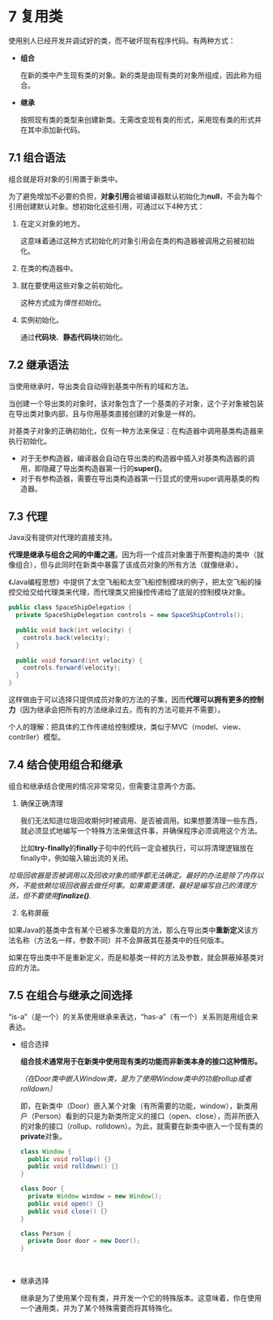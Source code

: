 # 7 复用类

使用别人已经开发并调试好的类，而不破坏现有程序代码。有两种方式：

- **组合**

  在新的类中产生现有类的对象。新的类是由现有类的对象所组成，因此称为组合。

- **继承**

  按照现有类的类型来创建新类。无需改变现有类的形式，采用现有类的形式并在其中添加新代码。



## 7.1 组合语法

组合就是将对象的引用置于新类中。

为了避免增加不必要的负担，**对象引用**会被编译器默认初始化为**null**，不会为每个引用创建默认对象。想初始化这些引用，可通过以下4种方式：

1. 在定义对象的地方。

   这意味着通过这种方式初始化的对象引用会在类的构造器被调用之前被初始化。

2. 在类的构造器中。

3. 就在要使用这些对象之前初始化。

   这种方式成为*惰性初始化*。

4. 实例初始化。

   通过**代码块**、**静态代码块**初始化。

## 7.2 继承语法

当使用继承时，导出类会自动得到基类中所有的域和方法。

当创建一个导出类的对象时，该对象包含了一个基类的子对象，这个子对象被包装在导出类对象内部，且与你用基类直接创建的对象是一样的。

对基类子对象的正确初始化，仅有一种方法来保证：在构造器中调用基类构造器来执行初始化。

- 对于无参构造器，编译器会自动在导出类的构造器中插入对基类构造器的调用，即隐藏了导出类构造器第一行的**super()**。
- 对于有参构造器，需要在导出类构造器第一行显式的使用super调用基类的构造器。

## 7.3 代理

Java没有提供对代理的直接支持。

**代理是继承与组合之间的中庸之道**。因为将一个成员对象置于所要构造的类中（就像组合），但与此同时在新类中暴露了该成员对象的所有方法（就像继承）。

《Java编程思想》中提供了太空飞船和太空飞船控制模块的例子，把太空飞船的操控交给交给代理类来代理，而代理类又把操控传递给了底层的控制模块对象。

```java
public class SpaceShipDelegation {
  private SpaceShipDelegation controls = new SpaceShipControls();
  
  public void back(int velocity) {
    controls.back(velocity);
  }
  
  public void forward(int velocity) {
    controls.forward(velocity);
  }
}
```

这样做由于可以选择只提供成员对象的方法的子集，因而**代理可以拥有更多的控制力**（因为继承会把所有的方法继承过去，而有的方法可能并不需要）。

个人的理解：把具体的工作传递给控制模块，类似于MVC（model、view、contrller）模型。

## 7.4 结合使用组合和继承

组合和继承结合使用的情况非常常见，但需要注意两个方面。

1. 确保正确清理

   我们无法知道垃圾回收期何时被调用、是否被调用。如果想要清理一些东西，就必须显式地编写一个特殊方法来做这件事，并确保程序必须调用这个方法。

   比如**try-finally**的**finally**子句中的代码一定会被执行，可以将清理逻辑放在finally中，例如输入输出流的关闭。




*垃圾回收器是否被调用以及回收对象的顺序都无法确定。最好的办法是除了内存以外，不能依赖垃圾回收器去做任何事。如果需要清理，最好是编写自己的清理方法，但不要使用**finalize()**.*



2. 名称屏蔽

如果Java的基类中含有某个已被多次重载的方法，那么在导出类中**重新定义**该方法名称（方法名一样，参数不同）并不会屏蔽其在基类中的任何版本。

如果在导出类中不是重新定义，而是和基类一样的方法及参数，就会屏蔽掉基类对应的方法。



## 7.5 在组合与继承之间选择

“is-a”（是一个）的关系使用继承来表达，“has-a”（有一个）关系则是用组合来表达。

- 组合选择

  **组合技术通常用于在新类中使用现有类的功能而非新类本身的接口这种情形。**

  *（在Door类中嵌入Window类，是为了使用Window类中的功能rollup或者rolldown）*

  即，在新类中（Door）嵌入某个对象（有所需要的功能，window），新类用户（Person）看到的只是为新类所定义的接口（open、close），而非所嵌入的对象的接口（rollup、rolldown）。为此，就需要在新类中嵌入一个现有类的**private**对象。

  ```java
  class Window {
    public void rollup() {}
    public void rolldown() {}
  }

  class Door {
    private Window window = new Window();
    public void open() {}
    public void close() {}
  }

  class Person {
    private Door door = new Door();
  }
  ```
  ​

- 继承选择

  继承是为了使用某个现有类，并开发一个它的特殊版本。这意味着，你在使用一个通用类，并为了某个特殊需要而将其特殊化。




